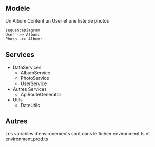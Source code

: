 ## Modèle

Un Album Content un User et une liste de photos

```mermaid
sequenceDiagram
User ->> Album: 
Photo ->> Album: 
```

## Services
- DataServices
    - AlbumService
    - PhotoService
    - UserService
- Autres Services
    - ApiRouteGenerator
- Utils
    - DateUtils

## Autres
Les variables d'environements sont dans le fichier environment.ts et environment.prod.ts
